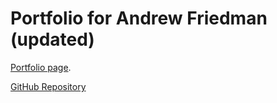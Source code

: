 # Portfolio for Andrew Friedman (updated)




[Portfolio page](https://andrewfriedman20.github.io/Homework_08_ALF/).


[GitHub Repository](https://github.com/andrewfriedman20/Homework_08_ALF)
